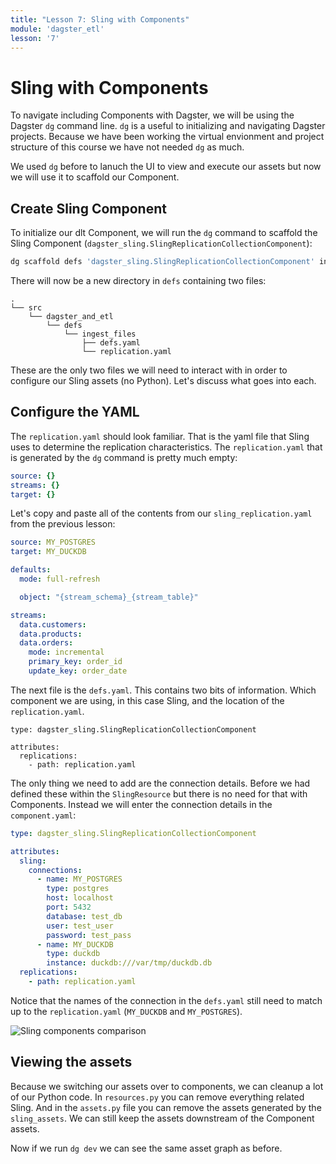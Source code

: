 ```yaml
---
title: "Lesson 7: Sling with Components"
module: 'dagster_etl'
lesson: '7'
---
```


# Sling with Components

To navigate including Components with Dagster, we will be using the Dagster `dg` command line. `dg` is a useful to initializing and navigating Dagster projects. Because we have been working the virtual envionment and project structure of this course we have not needed `dg` as much.

We used `dg` before to lanuch the UI to view and execute our assets but now we will use it to scaffold our Component.

## Create Sling Component

To initialize our dlt Component, we will run the `dg` command to scaffold the Sling Component (`dagster_sling.SlingReplicationCollectionComponent`): 

```bash
dg scaffold defs 'dagster_sling.SlingReplicationCollectionComponent' ingest_files
```

There will now be a new directory in `defs` containing two files:

```
.
└── src
    └── dagster_and_etl
        └── defs
            └── ingest_files
                ├── defs.yaml
                └── replication.yaml
```

These are the only two files we will need to interact with in order to configure our Sling assets (no Python). Let's discuss what goes into each.

## Configure the YAML

The `replication.yaml` should look familiar. That is the yaml file that Sling uses to determine the replication characteristics. The `replication.yaml` that is generated by the `dg` command is pretty much empty:

```yaml
source: {}
streams: {}
target: {}
```

Let's copy and paste all of the contents from our `sling_replication.yaml` from the previous lesson:

```yaml
source: MY_POSTGRES
target: MY_DUCKDB

defaults:
  mode: full-refresh

  object: "{stream_schema}_{stream_table}"

streams:
  data.customers:
  data.products:
  data.orders:
    mode: incremental
    primary_key: order_id
    update_key: order_date
```

The next file is the `defs.yaml`. This contains two bits of information. Which component we are using, in this case Sling, and the location of the `replication.yaml`.

```
type: dagster_sling.SlingReplicationCollectionComponent

attributes:
  replications:
    - path: replication.yaml
```

The only thing we need to add are the connection details. Before we had defined these within the `SlingResource` but there is no need for that with Components. Instead we will enter the connection details in the `component.yaml`:

```yaml
type: dagster_sling.SlingReplicationCollectionComponent

attributes:
  sling:
    connections:
      - name: MY_POSTGRES
        type: postgres
        host: localhost
        port: 5432
        database: test_db
        user: test_user
        password: test_pass
      - name: MY_DUCKDB
        type: duckdb
        instance: duckdb:///var/tmp/duckdb.db
  replications:
    - path: replication.yaml
```

Notice that the names of the connection in the `defs.yaml` still need to match up to the `replication.yaml` (`MY_DUCKDB` and `MY_POSTGRES`).

![Sling components comparison](/images/dagster-etl/extra-credit/components-vs-asset.png.png)

## Viewing the assets

Because we switching our assets over to components, we can cleanup a lot of our Python code. In `resources.py` you can remove everything related Sling. And in the `assets.py` file you can remove the assets generated by the `sling_assets`. We can still keep the assets downstream of the Component assets.

Now if we run `dg dev` we can see the same asset graph as before.
